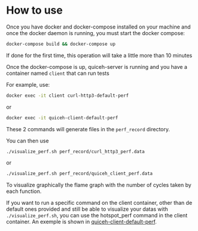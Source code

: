 # How to use

Once you have docker and docker-compose installed on your machine and once the docker daemon is running, you must start the docker compose:

```sh
docker-compose build && docker-compose up
```

If done for the first time, this operation will take a little more than 10 minutes

Once the docker-compose is up, quiceh-server is running and you have a container named `client` that can run tests

For example, use:
```sh
docker exec -it client curl-http3-default-perf
```
or
```sh
docker exec -it quiceh-client-default-perf
```

These 2 commands will generate files in the `perf_record` directory.

You can then use
```sh
./visualize_perf.sh perf_record/curl_http3_perf.data
```
or
```sh
./visualize_perf.sh perf_record/quiceh_client_perf.data
```

To visualize graphically the flame graph with the number of cycles taken by each function.


If you want to run a specific command on the client container, other than de default ones provided and still be able to visualize your datas with `./visualize_perf.sh`, you can use the hotspot_perf command in the client container.
An exemple is shown in [quiceh-client-default-perf](./images/curl_quiceh/quiceh-client-default-perf).